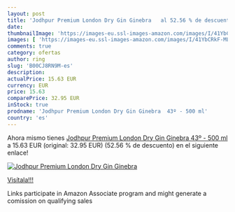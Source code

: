 ```yaml
---
layout: post
title: 'Jodhpur Premium London Dry Gin Ginebra   al 52.56 % de descuento'
date: 
thumbnailImage: 'https://images-eu.ssl-images-amazon.com/images/I/41YbCRkF-ML._SL200_.jpg'
images: [ 'https://images-eu.ssl-images-amazon.com/images/I/41YbCRkF-ML._SL200_.jpg' ]
comments: true
category: ofertas
author: ring
slug: 'B00CJ8RN9M-es'
description:
actualPrice: 15.63 EUR
currency: EUR
price: 15.63
comparePrice: 32.95 EUR
inStock: true
prodname: 'Jodhpur Premium London Dry Gin Ginebra  43º - 500 ml'
country: 'es'
---
```


Ahora mismo tienes [Jodhpur Premium London Dry Gin Ginebra  43º - 500 ml](https://www.amazon.es/dp/B00CJ8RN9M/?tag=tolees-21) a 15.63 EUR (original: 32.95 EUR) (52.56 %  de descuento) en el siguiente enlace!

[![Jodhpur Premium London Dry Gin Ginebra  ](https://images-eu.ssl-images-amazon.com/images/I/41YbCRkF-ML._SL200_.jpg)](https://www.amazon.es/dp/B00CJ8RN9M/?tag=tolees-21)

[Visítala!!!](https://www.amazon.es/dp/B00CJ8RN9M/?tag=tolees-21)

Links participate in Amazon Associate program and might generate a comission on qualifying sales
